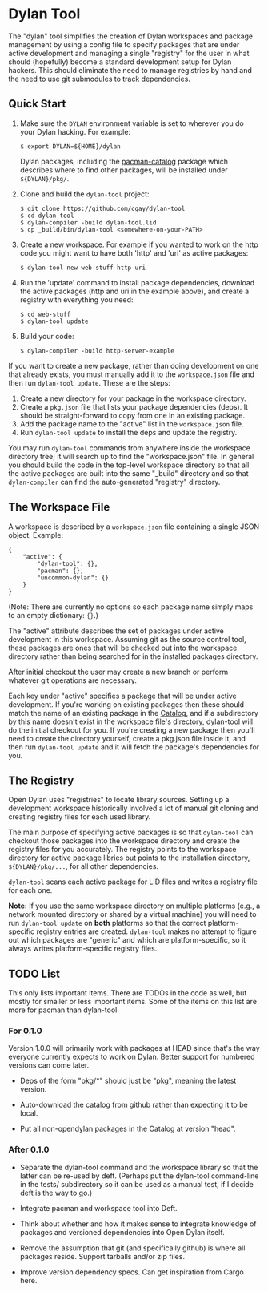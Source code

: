 # Dylan Tool

The "dylan" tool simplifies the creation of Dylan workspaces and
package management by using a config file to specify packages that are
under active development and managing a single "registry" for the user
in what should (hopefully) become a standard development setup for
Dylan hackers. This should eliminate the need to manage registries by
hand and the need to use git submodules to track dependencies.

## Quick Start

1.  Make sure the `DYLAN` environment variable is set to wherever you
    do your Dylan hacking. For example:
   
        $ export DYLAN=${HOME}/dylan
   
    Dylan packages, including the
    [pacman-catalog](https://github.com/cgay/pacman-catalog) package
    which describes where to find other packages, will be installed
    under `${DYLAN}/pkg/`.
   
1.  Clone and build the `dylan-tool` project:

        $ git clone https://github.com/cgay/dylan-tool
        $ cd dylan-tool
        $ dylan-compiler -build dylan-tool.lid
        $ cp _build/bin/dylan-tool <somewhere-on-your-PATH>
      
1.  Create a new workspace. For example if you wanted to work on the
    http code you might want to have both 'http' and 'uri' as active
    packages:

        $ dylan-tool new web-stuff http uri

1.  Run the 'update' command to install package dependencies, download
    the active packages (http and uri in the example above), and create
    a registry with everything you need:
   
        $ cd web-stuff
        $ dylan-tool update

1.  Build your code:

        $ dylan-compiler -build http-server-example

If you want to create a new package, rather than doing development on
one that already exists, you must manually add it to the
`workspace.json` file and then run `dylan-tool update`. These are the
steps:

1.  Create a new directory for your package in the workspace directory.
1.  Create a `pkg.json` file that lists your package dependencies
    (deps). It should be straight-forward to copy from one in an
    existing package.
1.  Add the package name to the "active" list in the `workspace.json`
    file.
1.  Run `dylan-tool update` to install the deps and update the registry.

You may run `dylan-tool` commands from anywhere inside the workspace
directory tree; it will search up to find the "workspace.json" file.
In general you should build the code in the top-level workspace
directory so that all the active packages are built into the same
"_build" directory and so that `dylan-compiler` can find the
auto-generated "registry" directory.

## The Workspace File

A workspace is described by a `workspace.json` file containing a
single JSON object. Example:

    {
        "active": {
            "dylan-tool": {},
            "pacman": {},
            "uncommon-dylan": {}
        }
    }

(Note: There are currently no options so each package name simply maps
to an empty dictionary: `{}`.)

The "active" attribute describes the set of packages under active
development in this workspace. Assuming git as the source control
tool, these packages are ones that will be checked out into the
workspace directory rather than being searched for in the installed
packages directory.

After initial checkout the user may create a new branch or perform
whatever git operations are necessary.

Each key under "active" specifies a package that will be under active
development. If you're working on existing packages then these should
match the name of an existing package in the
[Catalog](https://github.com/cgay/pacman-catalog), and if a
subdirectory by this name doesn't exist in the workspace file's
directory, dylan-tool will do the initial checkout for you. If you're
creating a new package then you'll need to create the directory
yourself, create a pkg.json file inside it, and then run `dylan-tool
update` and it will fetch the package's dependencies for you.

## The Registry

Open Dylan uses "registries" to locate library sources. Setting up a
development workspace historically involved a lot of manual git
cloning and creating registry files for each used library.

The main purpose of specifying active packages is so that `dylan-tool`
can checkout those packages into the workspace directory and create
the registry files for you accurately.  The registry points to the
workspace directory for active package libries but points to the
installation directory, `${DYLAN}/pkg/...`, for all other
dependencies.

`dylan-tool` scans each active package for LID files and writes a
registry file for each one.

**Note:** If you use the same workspace directory on multiple
platforms (e.g., a network mounted directory or shared by a virtual
machine) you will need to run `dylan-tool update` on **both**
platforms so that the correct platform-specific registry entries are
created. `dylan-tool` makes no attempt to figure out which packages
are "generic" and which are platform-specific, so it always writes
platform-specific registry files.

## TODO List

This only lists important items. There are TODOs in the code as well,
but mostly for smaller or less important items. Some of the items on
this list are more for pacman than dylan-tool.

### For 0.1.0

Version 1.0.0 will primarily work with packages at HEAD since that's
the way everyone currently expects to work on Dylan.  Better support
for numbered versions can come later.

* Deps of the form "pkg/*" should just be "pkg", meaning the latest
  version.

* Auto-download the catalog from github rather than expecting it to be
  local.

* Put all non-opendylan packages in the Catalog at version "head".

### After 0.1.0

* Separate the dylan-tool command and the workspace library so that
  the latter can be re-used by deft. (Perhaps put the dylan-tool
  command-line in the tests/ subdirectory so it can be used as a
  manual test, if I decide deft is the way to go.)

* Integrate pacman and workspace tool into Deft.

* Think about whether and how it makes sense to integrate knowledge of
  packages and versioned dependencies into Open Dylan itself.

* Remove the assumption that git (and specifically github) is where
  all packages reside. Support tarballs and/or zip files.

* Improve version dependency specs. Can get inspiration from Cargo
  here.
